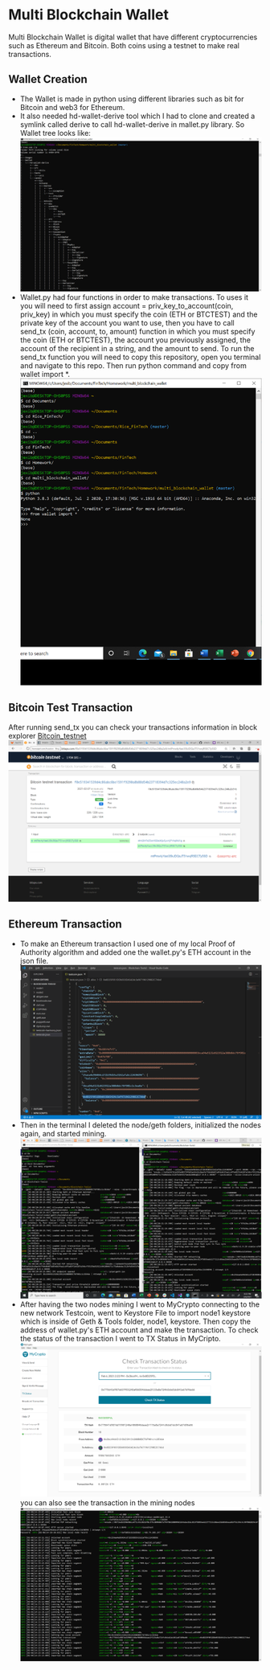 # Multi Blockchain Wallet
Multi Blockchain Wallet is digital wallet that have different cryptocurrencies such as Ethereum and Bitcoin. Both coins using a testnet to make real transactions.

## Wallet Creation
* The Wallet is made in python using different libraries such as bit for Bitcoin and web3 for Ethereum. 
* It also needed hd-wallet-derive tool which I had to clone and created a symlink called derive to call hd-wallet-derive in mallet.py library. So Wallet tree looks like:
  ![wallet_tree](./Images/wallet_tree.png)
* Wallet.py had four functions in order to make  transactions. To uses it you will need to first assign account = priv_key_to_account(coin, priv_key) in which you must specify the coin (ETH or BTCTEST) and the private key of the account you want to use, then you have to call send_tx (coin, account, to, amount) function in which you must specify the coin (ETH or BTCTEST), the account you previously assigned, the account of the recipient in a string, and the amount to send. To run the send_tx function you will need to copy this repository, open you terminal and navigate to this repo. Then run python command and copy from wallet import *.
  ![python_wallet](./Images/python_wallet.png)

## Bitcoin Test Transaction
After running send_tx you can check your transactions information in block explorer [Bitcoin_testnet](https://tbtc.bitaps.com/)
![btc_tx](./Images/btc_test_tx.png)

## Ethereum Transaction
* To make an Ethereum transaction I used one of my local Proof of Authority algorithm and added one the wallet.py's ETH account in the json file.
![poa_json](./Images/PoA_testcoin.png)
* Then in the terminal I deleted the node/geth folders, initialized the nodes again, and started mining.
  ![nodes_mining](./Images/nodes_mining.png)
* After having the two nodes mining I went to MyCrypto connecting to the new network Testcoin, went to Keystore File to import node1 keystore which is inside of Geth & Tools folder, node1, keystore. Then copy the address of wallet.py's ETH account and make the transaction. To check the status of the transaction I went to TX Status in MyCripto.
  ![eth_tx](./Images/eth_tx.png)
  you can also see the transaction in the mining nodes
  ![eth_node_tx](./Images/eth_node_tx.png)

  
